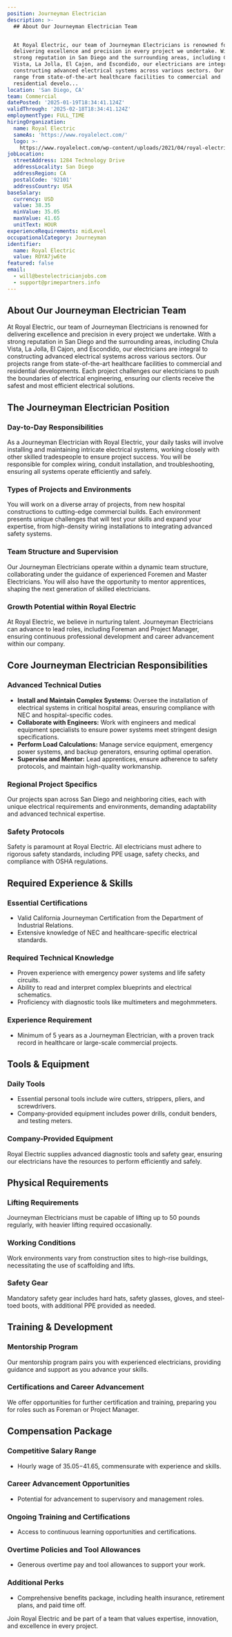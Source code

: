 ```yaml
---
position: Journeyman Electrician
description: >-
  ## About Our Journeyman Electrician Team


  At Royal Electric, our team of Journeyman Electricians is renowned for
  delivering excellence and precision in every project we undertake. With a
  strong reputation in San Diego and the surrounding areas, including Chula
  Vista, La Jolla, El Cajon, and Escondido, our electricians are integral to
  constructing advanced electrical systems across various sectors. Our projects
  range from state-of-the-art healthcare facilities to commercial and
  residential develo...
location: 'San Diego, CA'
team: Commercial
datePosted: '2025-01-19T18:34:41.124Z'
validThrough: '2025-02-18T18:34:41.124Z'
employmentType: FULL_TIME
hiringOrganization:
  name: Royal Electric
  sameAs: 'https://www.royalelect.com/'
  logo: >-
    https://www.royalelect.com/wp-content/uploads/2021/04/royal-electric-logo-full-color-rgb.svg
jobLocation:
  streetAddress: 1284 Technology Drive
  addressLocality: San Diego
  addressRegion: CA
  postalCode: '92101'
  addressCountry: USA
baseSalary:
  currency: USD
  value: 38.35
  minValue: 35.05
  maxValue: 41.65
  unitText: HOUR
experienceRequirements: midLevel
occupationalCategory: Journeyman
identifier:
  name: Royal Electric
  value: ROYA7jw6te
featured: false
email:
  - will@bestelectricianjobs.com
  - support@primepartners.info
---
```




## About Our Journeyman Electrician Team

At Royal Electric, our team of Journeyman Electricians is renowned for delivering excellence and precision in every project we undertake. With a strong reputation in San Diego and the surrounding areas, including Chula Vista, La Jolla, El Cajon, and Escondido, our electricians are integral to constructing advanced electrical systems across various sectors. Our projects range from state-of-the-art healthcare facilities to commercial and residential developments. Each project challenges our electricians to push the boundaries of electrical engineering, ensuring our clients receive the safest and most efficient electrical solutions.

## The Journeyman Electrician Position

### Day-to-Day Responsibilities

As a Journeyman Electrician with Royal Electric, your daily tasks will involve installing and maintaining intricate electrical systems, working closely with other skilled tradespeople to ensure project success. You will be responsible for complex wiring, conduit installation, and troubleshooting, ensuring all systems operate efficiently and safely.

### Types of Projects and Environments

You will work on a diverse array of projects, from new hospital constructions to cutting-edge commercial builds. Each environment presents unique challenges that will test your skills and expand your expertise, from high-density wiring installations to integrating advanced safety systems.

### Team Structure and Supervision

Our Journeyman Electricians operate within a dynamic team structure, collaborating under the guidance of experienced Foremen and Master Electricians. You will also have the opportunity to mentor apprentices, shaping the next generation of skilled electricians.

### Growth Potential within Royal Electric

At Royal Electric, we believe in nurturing talent. Journeyman Electricians can advance to lead roles, including Foreman and Project Manager, ensuring continuous professional development and career advancement within our company.

## Core Journeyman Electrician Responsibilities

### Advanced Technical Duties

- **Install and Maintain Complex Systems:** Oversee the installation of electrical systems in critical hospital areas, ensuring compliance with NEC and hospital-specific codes.
- **Collaborate with Engineers:** Work with engineers and medical equipment specialists to ensure power systems meet stringent design specifications.
- **Perform Load Calculations:** Manage service equipment, emergency power systems, and backup generators, ensuring optimal operation.
- **Supervise and Mentor:** Lead apprentices, ensure adherence to safety protocols, and maintain high-quality workmanship.

### Regional Project Specifics

Our projects span across San Diego and neighboring cities, each with unique electrical requirements and environments, demanding adaptability and advanced technical expertise.

### Safety Protocols

Safety is paramount at Royal Electric. All electricians must adhere to rigorous safety standards, including PPE usage, safety checks, and compliance with OSHA regulations.

## Required Experience & Skills

### Essential Certifications

- Valid California Journeyman Certification from the Department of Industrial Relations.
- Extensive knowledge of NEC and healthcare-specific electrical standards.

### Required Technical Knowledge

- Proven experience with emergency power systems and life safety circuits.
- Ability to read and interpret complex blueprints and electrical schematics.
- Proficiency with diagnostic tools like multimeters and megohmmeters.

### Experience Requirement

- Minimum of 5 years as a Journeyman Electrician, with a proven track record in healthcare or large-scale commercial projects.

## Tools & Equipment

### Daily Tools

- Essential personal tools include wire cutters, strippers, pliers, and screwdrivers.
- Company-provided equipment includes power drills, conduit benders, and testing meters.

### Company-Provided Equipment

Royal Electric supplies advanced diagnostic tools and safety gear, ensuring our electricians have the resources to perform efficiently and safely.

## Physical Requirements

### Lifting Requirements

Journeyman Electricians must be capable of lifting up to 50 pounds regularly, with heavier lifting required occasionally.

### Working Conditions

Work environments vary from construction sites to high-rise buildings, necessitating the use of scaffolding and lifts.

### Safety Gear

Mandatory safety gear includes hard hats, safety glasses, gloves, and steel-toed boots, with additional PPE provided as needed.

## Training & Development

### Mentorship Program

Our mentorship program pairs you with experienced electricians, providing guidance and support as you advance your skills.

### Certifications and Career Advancement

We offer opportunities for further certification and training, preparing you for roles such as Foreman or Project Manager.

## Compensation Package

### Competitive Salary Range

- Hourly wage of $35.05-$41.65, commensurate with experience and skills.

### Career Advancement Opportunities

- Potential for advancement to supervisory and management roles.

### Ongoing Training and Certifications

- Access to continuous learning opportunities and certifications.

### Overtime Policies and Tool Allowances

- Generous overtime pay and tool allowances to support your work.

### Additional Perks

- Comprehensive benefits package, including health insurance, retirement plans, and paid time off.

Join Royal Electric and be part of a team that values expertise, innovation, and excellence in every project.